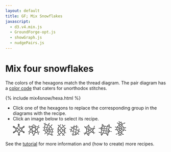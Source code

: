 ```yaml
---
layout: default
title: GF; Mix Snowflakes
javascript:
  - d3.v4.min.js
  - GroundForge-opt.js
  - showGraph.js
  - nudgePairs.js
---
```


Mix four snowflakes
===================

The colors of the hexagons match the thread diagram.
The pair diagram has a [color code] that caters for unorthodox stitches.

[color code]: /GroundForge-help/color-rules
[saved PDF]: /GroundForge-help/clips/print-as-pdf

<script>{% include mix4snow/hexa.js %}</script>
{% include mix4snow/hexa.html %}

* Click one of the hexagons to replace the corresponding group in the diagrams with the recipe.
* Click an image below to select its recipe.<!-- true: start left -->  
[![diamond](diamond.png)](javascript:recipe('tcl,rctc,crl,r',true) "family 456123") &nbsp;
[![star](star.png)](javascript:recipe('tc,rclcrc,clcrcl,ct',true) "family 321") &nbsp;
[![leaning crossed spider](leaning-spider.png)](javascript:recipe('ctc,ctcl,ctc,ctc',true) "family 651234") &nbsp;
[![ring │](ring-s.png)](javascript:recipe('cr,ctc,ctc,lc',false) "family 321") &nbsp;
[![ring ╱](ring-e.png)](javascript:recipe('cl,ctc,ctc,rc',false) "family 321") &nbsp;
[![triangle.png](triangle.png)](javascript:recipe('tctc,rctc,ctcl,t',true) "family 321") &nbsp;
[![weaving 4x4](weaving-4x4.png)](javascript:recipe('crc,crclctc,ctcrc,rcl,c,c',false) "family 123") &nbsp;
[![spider with 2 heads](spider-2heads.png)](javascript:recipe('lc,crc,ctc,lcrcl,ctc,crc,c,r',false) "family 623451") &nbsp;

See the <a href="/GroundForge-help/snow-mix" target="_blank">tutorial</a>
for more information and (how to create) more recipes.
